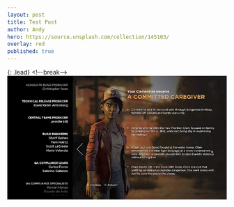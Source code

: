 ```yaml
---
layout: post
title: Test Post
author: Andy
hero: https://source.unsplash.com/collection/145103/
overlay: red
published: true
---
```

{: .lead}
<!–-break-–>
![20170610130401_1.jpg](/assets/img/20170610130401_1.jpg)